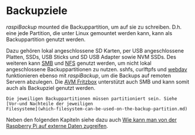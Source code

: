 # Backupziele

*raspiBackup* mounted die Backuppartition, um auf sie zu schreiben. D.h.
eine jede Partition, die unter Linux gemountet
werden kann, kann als Backuppartition genutzt werden.

Dazu gehören lokal angeschlossene SD Karten,
per USB angeschlossene Platten, SSDs,
USB Sticks und SD USB Adapter sowie NVM SSDs.
Des weiteren kann [SMB](smb-as-backupspace.md) und
[NFS](nfs-as-backupspace.md) genutzt werden,
um nicht lokal angeschlossene Backuppartitionen zu nutzen.
sshfs, curlftpfs und [webdav](webdav-as-backupspace.md)
funktionieren ebenso mit *raspiBackup*,
um die Backups auf remoten Servern abzulegen.
Die [AVM Fritzbox](avm-fritzbox-as-backupspace.md)
unterstützt auch SMB und kann somit
auch als Backupziel genutzt werden.

```admonish info title="Filesysteme"
Die jeweiligen Backuppartitionen müssen partitioniert sein. Siehe [Vor-und Nachteile der jeweiligen
Filesysteme](which-filesystem-can-be-used-on-the-backup-partition.md)
```

Neben den folgenden Kapiteln siehe dazu auch [Wie kann man von der Raspberry Pi auf externe Daten zugreifen](https://linux-tips-and-tricks.de/de/13-raspberry/423-wie-kann-man-von-der-pi-unter-linux-auf-externe-daten-zugreifen).

[.status]: rst
